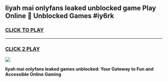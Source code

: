
## liyah mai onlyfans leaked unblocked game Play Online 👋 Unblocked Games #iy6rk
<h3>
<a href="https://premium.freeplayer.one?title=liyah_mai_onlyfans_leaked&ref=21F">CLICK TO PLAY</a></h3>
<hr>

<h3>
<a href="https://premium.freeplayer.one?title=liyah_mai_onlyfans_leaked&ref=21F">CLICK 2 PLAY</a>
  
</h3>

<a href="https://premium.freeplayer.one?title=liyah_mai_onlyfans_leaked&ref=21F/"><img src="https://clearcache.store/games.png"></a>


**liyah mai onlyfans leaked games unblocked: Your Gateway to Fun and Accessible Online Gaming**
